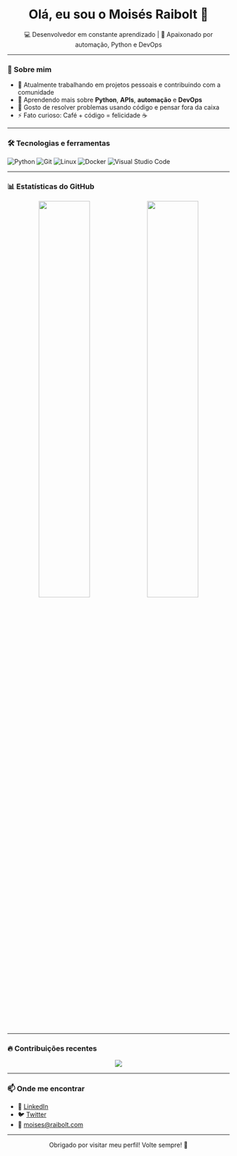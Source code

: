 <h1 align="center">Olá, eu sou o Moisés Raibolt 👋</h1>

<p align="center">
  💻 Desenvolvedor em constante aprendizado | 🚀 Apaixonado por automação, Python e DevOps
</p>

---

### 🧠 Sobre mim

- 🔭 Atualmente trabalhando em projetos pessoais e contribuindo com a comunidade
- 🌱 Aprendendo mais sobre **Python**, **APIs**, **automação** e **DevOps**
- 🧩 Gosto de resolver problemas usando código e pensar fora da caixa
- ⚡ Fato curioso: Café + código = felicidade ☕

---

### 🛠️ Tecnologias e ferramentas

![Python](https://img.shields.io/badge/Python-3776AB?style=for-the-badge&logo=python&logoColor=white)
![Git](https://img.shields.io/badge/Git-F05032?style=for-the-badge&logo=git&logoColor=white)
![Linux](https://img.shields.io/badge/Linux-FCC624?style=for-the-badge&logo=linux&logoColor=black)
![Docker](https://img.shields.io/badge/Docker-2496ED?style=for-the-badge&logo=docker&logoColor=white)
![Visual Studio Code](https://img.shields.io/badge/VSCode-007ACC?style=for-the-badge&logo=visual-studio-code&logoColor=white)

---

### 📊 Estatísticas do GitHub

<p align="center">
  <img width="48%" src="https://github-readme-stats.vercel.app/api?username=MoiRaibolt&show_icons=true&theme=radical" />
  <img width="48%" src="https://github-readme-stats.vercel.app/api/top-langs/?username=MoiRaibolt&layout=compact&theme=radical" />
</p>

---

### 🔥 Contribuições recentes

<p align="center">
  <img src="https://github-readme-streak-stats.herokuapp.com/?user=MoiRaibolt&theme=radical" />
</p>

---

### 📫 Onde me encontrar

- 💼 [LinkedIn](https://www.linkedin.com/in/moisesraibolt/)
- 🐦 [Twitter](https://twitter.com/MoiRaibolt)
- 📧 moises@raibolt.com

---

<p align="center">
  Obrigado por visitar meu perfil! Volte sempre! 👋
</p>
